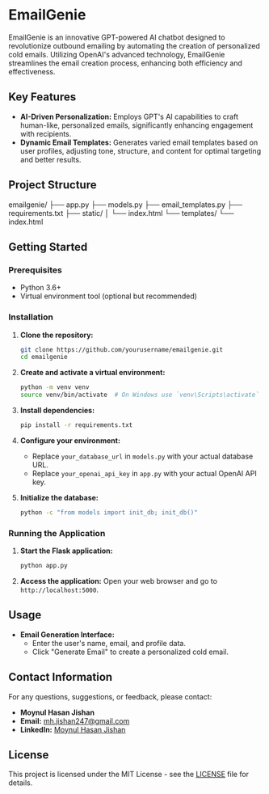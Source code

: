 # EmailGenie

EmailGenie is an innovative GPT-powered AI chatbot designed to revolutionize outbound emailing by automating the creation of personalized cold emails. Utilizing OpenAI's advanced technology, EmailGenie streamlines the email creation process, enhancing both efficiency and effectiveness.

## Key Features
- **AI-Driven Personalization:** Employs GPT's AI capabilities to craft human-like, personalized emails, significantly enhancing engagement with recipients.
- **Dynamic Email Templates:** Generates varied email templates based on user profiles, adjusting tone, structure, and content for optimal targeting and better results.

## Project Structure
emailgenie/
├── app.py
├── models.py
├── email_templates.py
├── requirements.txt
├── static/
│   └── index.html
└── templates/
    └── index.html


## Getting Started

### Prerequisites
- Python 3.6+
- Virtual environment tool (optional but recommended)

### Installation

1. **Clone the repository:**
    ```bash
    git clone https://github.com/yourusername/emailgenie.git
    cd emailgenie
    ```

2. **Create and activate a virtual environment:**
    ```bash
    python -m venv venv
    source venv/bin/activate  # On Windows use `venv\Scripts\activate`
    ```

3. **Install dependencies:**
    ```bash
    pip install -r requirements.txt
    ```

4. **Configure your environment:**
    - Replace `your_database_url` in `models.py` with your actual database URL.
    - Replace `your_openai_api_key` in `app.py` with your actual OpenAI API key.

5. **Initialize the database:**
    ```bash
    python -c "from models import init_db; init_db()"
    ```

### Running the Application

1. **Start the Flask application:**
    ```bash
    python app.py
    ```

2. **Access the application:**
    Open your web browser and go to `http://localhost:5000`.

## Usage

- **Email Generation Interface:**
    - Enter the user's name, email, and profile data.
    - Click "Generate Email" to create a personalized cold email.

## Contact Information

For any questions, suggestions, or feedback, please contact:

- **Moynul Hasan Jishan**
- **Email:** mh.jishan247@gmail.com
- **LinkedIn:** [Moynul Hasan Jishan](https://www.linkedin.com/in/m-h-jishan)

## License

This project is licensed under the MIT License - see the [LICENSE](LICENSE) file for details.

